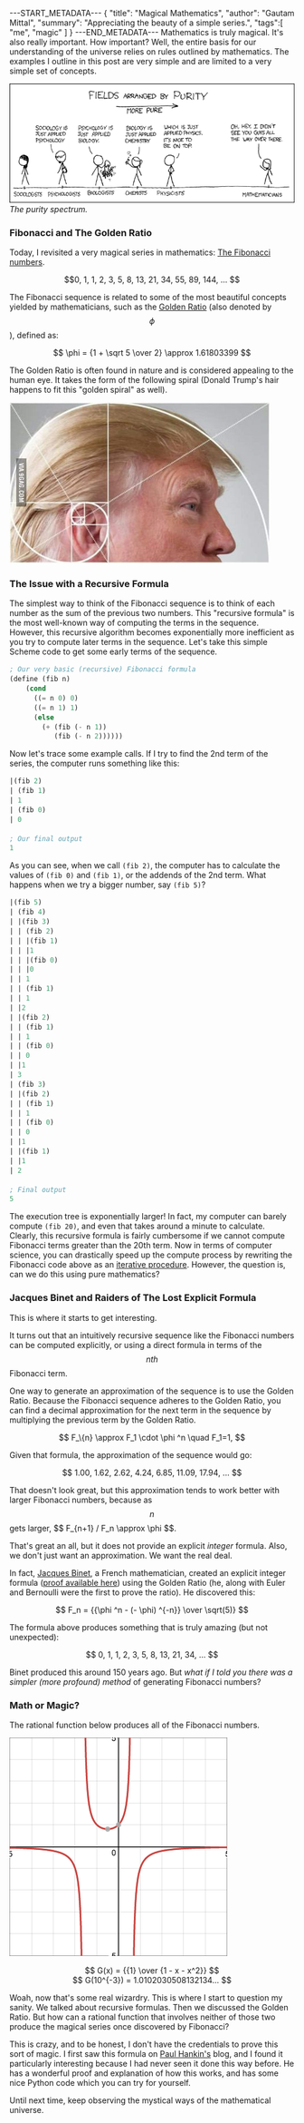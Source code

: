 ---START_METADATA---
{
  "title": "Magical Mathematics",
  "author": "Gautam Mittal",
  "summary": "Appreciating the beauty of a simple series.",
  "tags":[
    "me",
    "magic"
  ]
}
---END_METADATA---
Mathematics is truly magical. It's also really important. How important? Well, the entire basis for our understanding of the universe relies on rules outlined by mathematics. The examples I outline in this post are very simple and are limited to a very simple set of concepts.

![Applied Math from XKCD](/img/math-purity.png)
<lead>_The purity spectrum._</lead>

### Fibonacci and The Golden Ratio
Today, I revisited a very magical series in mathematics: [The Fibonacci numbers](https://en.wikipedia.org/wiki/Fibonacci_number).

<center>$$0, 1, 1, 2, 3, 5, 8, 13, 21, 34, 55, 89, 144, ... $$</center>

The Fibonacci sequence is related to some of the most beautiful concepts yielded by mathematicians, such as the [Golden Ratio](https://en.wikipedia.org/wiki/Golden_ratio) (also denoted by $$\phi$$), defined as:

<center>$$ \phi = {1 + \sqrt 5 \over 2} \approx 1.61803399 $$</center>

The Golden Ratio is often found in nature and is considered appealing to the human eye. It takes the form of the following spiral (Donald Trump's hair happens to fit this "golden spiral" as well).

![Donald Trump's hair is the Golden Spiral](/img/trump-hair.jpg)

### The Issue with a Recursive Formula
The simplest way to think of the Fibonacci sequence is to think of each number as the sum of the previous two numbers. This "recursive formula" is the most well-known way of computing the terms in the sequence. However, this recursive algorithm becomes exponentially more inefficient as you try to compute later terms in the sequence. Let's take this simple Scheme code to get some early terms of the sequence.
```scheme
; Our very basic (recursive) Fibonacci formula
(define (fib n)
    (cond
      ((= n 0) 0)
      ((= n 1) 1)
      (else
        (+ (fib (- n 1))
           (fib (- n 2))))))
```

Now let's trace some example calls. If I try to find the 2nd term of the series, the computer runs something like this:
```scheme
|(fib 2)
| (fib 1)
| 1
| (fib 0)
| 0

; Our final output
1
```

As you can see, when we call ```(fib 2)```, the computer has to calculate the values of ```(fib 0)``` and ```(fib 1)```, or the addends of the 2nd term. What happens when we try a bigger number, say ```(fib 5)```?
```scheme
|(fib 5)
| (fib 4)
| |(fib 3)
| | (fib 2)
| | |(fib 1)
| | |1
| | |(fib 0)
| | |0
| | 1
| | (fib 1)
| | 1
| |2
| |(fib 2)
| | (fib 1)
| | 1
| | (fib 0)
| | 0
| |1
| 3
| (fib 3)
| |(fib 2)
| | (fib 1)
| | 1
| | (fib 0)
| | 0
| |1
| |(fib 1)
| |1
| 2

; Final output
5
```
The execution tree is exponentially larger! In fact, my computer can barely compute ```(fib 20)```, and even that takes around a minute to calculate. Clearly, this recursive formula is fairly cumbersome if we cannot compute Fibonacci terms greater than the 20th term. Now in terms of computer science, you can drastically speed up the compute process by rewriting the Fibonacci code above as an [iterative procedure](https://mitpress.mit.edu/sicp/full-text/sicp/book/node15.html). However, the question is, can we do this using pure mathematics?

### Jacques Binet and Raiders of The Lost Explicit Formula
This is where it starts to get interesting.

It turns out that an intuitively recursive sequence like the Fibonacci numbers can be computed explicitly, or using a direct formula in terms of the $$nth$$ Fibonacci term.

One way to generate an approximation of the sequence is to use the Golden Ratio. Because the Fibonacci sequence adheres to the Golden Ratio, you can find a decimal approximation for the next term in the sequence by multiplying the previous term by the Golden Ratio.

<center>$$ F_\{n} \approx F_1 \cdot \phi ^n \quad F_1=1, $$</center>

Given that formula, the approximation of the sequence would go:

<center>$$ 1.00, 1.62, 2.62, 4.24, 6.85, 11.09, 17.94, ... $$</center>

That doesn't look great, but this approximation tends to work better with larger Fibonacci numbers, because as $$ n $$ gets larger, $$ F_\{n+1} / F_n  \approx  \phi $$.

That's great an all, but it does not provide an explicit _integer_ formula. Also, we don't just want an approximation. We want the real deal.

In fact, [Jacques Binet](http://mathworld.wolfram.com/BinetsFibonacciNumberFormula.html), a French mathematician, created an explicit integer formula ([proof available here](http://math.stackexchange.com/questions/846126/base-case-in-the-binet-formula-proof-by-strong-induction)) using the Golden Ratio (he, along with Euler and Bernoulli were the first to prove the ratio). He discovered this:

<center>$$ F_n = {{\phi ^n - (- \phi) ^{-n}} \over \sqrt(5)} $$</center>

The formula above produces something that is truly amazing (but not unexpected):
<center>$$ 0, 1, 1, 2, 3, 5, 8, 13, 21, 34, ... $$</center>

Binet produced this around 150 years ago. But _what if I told you there was a simpler (more profound) method_ of generating Fibonacci numbers?


### Math or Magic?
The rational function below produces all of the Fibonacci numbers.

![The magic generator](/img/magic-generator.png)
<center>$$ G(x) = {{1} \over {1 - x - x^2}} $$</center>

<center>$$ G(10^{-3}) = 1.0102030508132134... $$</center>

Woah, now that's some real wizardry. This is where I start to question my sanity. We talked about recursive formulas. Then we discussed the Golden Ratio. But how can a rational function that involves neither of those two produce the magical series once discovered by Fibonacci?

This is crazy, and to be honest, I don't have the credentials to prove this sort of magic. I first saw this formula on [Paul Hankin's](https://paulhankin.github.io/Fibonacci/) blog, and I found it particularly interesting because I had never seen it done this way before. He has a wonderful proof and explanation of how this works, and has some nice Python code which you can try for yourself.

Until next time, keep observing the mystical ways of the mathematical universe.
